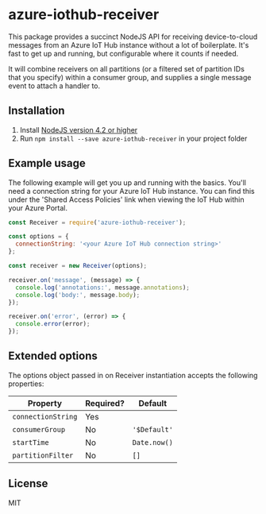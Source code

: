 # azure-iothub-receiver

This package provides a succinct NodeJS API for receiving device-to-cloud messages from an Azure IoT Hub instance without a lot of boilerplate. It's fast to get up and running, but configurable where it counts if needed.

It will combine receivers on all partitions (or a filtered set of partition IDs that you specify) within a consumer group, and supplies a single message event to attach a handler to.

## Installation

1. Install [NodeJS version 4.2 or higher](http://nodejs.org)
2. Run `npm install --save azure-iothub-receiver` in your project folder


## Example usage

The following example will get you up and running with the basics. You'll need a connection string for your Azure IoT Hub instance. You can find this under the 'Shared Access Policies' link when viewing the IoT Hub within your Azure Portal.

```javascript
const Receiver = require('azure-iothub-receiver');

const options = {
  connectionString: '<your Azure IoT Hub connection string>' 
};

const receiver = new Receiver(options);

receiver.on('message', (message) => {
  console.log('annotations:', message.annotations);
  console.log('body:', message.body);
});

receiver.on('error', (error) => {
  console.error(error);
});

```

## Extended options

The options object passed in on Receiver instantiation accepts the following properties:

|Property            |Required?   |Default        |
|--------------------|------------|---------------|
|`connectionString`  |Yes         |               |
|`consumerGroup`     |No          | `'$Default'`  |
|`startTime`         |No          | `Date.now()`  |
|`partitionFilter`   |No          |`[]`           |

## License

MIT



